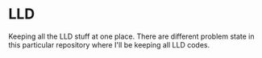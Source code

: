 # LLD
Keeping all the LLD stuff at one place.
There are different problem state in this particular repository where I'll be keeping all LLD codes.
